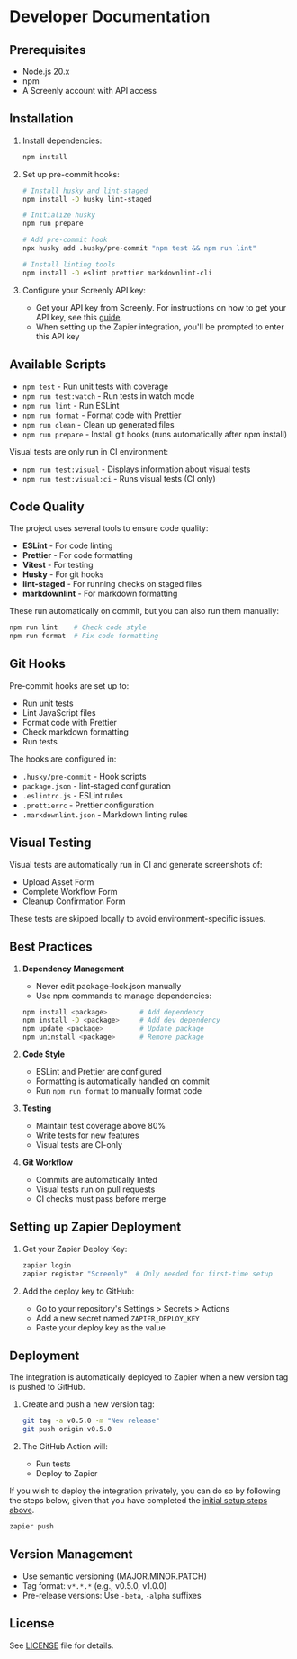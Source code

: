 # Developer Documentation

## Prerequisites

- Node.js 20.x
- npm
- A Screenly account with API access

## Installation

1. Install dependencies:

   ```bash
   npm install
   ```

2. Set up pre-commit hooks:

   ```bash
   # Install husky and lint-staged
   npm install -D husky lint-staged

   # Initialize husky
   npm run prepare

   # Add pre-commit hook
   npx husky add .husky/pre-commit "npm test && npm run lint"

   # Install linting tools
   npm install -D eslint prettier markdownlint-cli
   ```

3. Configure your Screenly API key:
   - Get your API key from Screenly. For instructions on how to get your API key,
     see this [guide](https://support.screenly.io/hc/en-us/articles/35897560148371-How-to-Generate-a-Screenly-API-Token).
   - When setting up the Zapier integration, you'll be prompted to enter this API key

## Available Scripts

- `npm test` - Run unit tests with coverage
- `npm run test:watch` - Run tests in watch mode
- `npm run lint` - Run ESLint
- `npm run format` - Format code with Prettier
- `npm run clean` - Clean up generated files
- `npm run prepare` - Install git hooks (runs automatically after npm install)

Visual tests are only run in CI environment:

- `npm run test:visual` - Displays information about visual tests
- `npm run test:visual:ci` - Runs visual tests (CI only)

## Code Quality

The project uses several tools to ensure code quality:

- **ESLint** - For code linting
- **Prettier** - For code formatting
- **Vitest** - For testing
- **Husky** - For git hooks
- **lint-staged** - For running checks on staged files
- **markdownlint** - For markdown formatting

These run automatically on commit, but you can also run them manually:

```bash
npm run lint    # Check code style
npm run format  # Fix code formatting
```

## Git Hooks

Pre-commit hooks are set up to:

- Run unit tests
- Lint JavaScript files
- Format code with Prettier
- Check markdown formatting
- Run tests

The hooks are configured in:

- `.husky/pre-commit` - Hook scripts
- `package.json` - lint-staged configuration
- `.eslintrc.js` - ESLint rules
- `.prettierrc` - Prettier configuration
- `.markdownlint.json` - Markdown linting rules

## Visual Testing

Visual tests are automatically run in CI and generate screenshots of:

- Upload Asset Form
- Complete Workflow Form
- Cleanup Confirmation Form

These tests are skipped locally to avoid environment-specific issues.

## Best Practices

1. **Dependency Management**

   - Never edit package-lock.json manually
   - Use npm commands to manage dependencies:

   ```bash
   npm install <package>        # Add dependency
   npm install -D <package>     # Add dev dependency
   npm update <package>         # Update package
   npm uninstall <package>      # Remove package
   ```

2. **Code Style**

   - ESLint and Prettier are configured
   - Formatting is automatically handled on commit
   - Run `npm run format` to manually format code

3. **Testing**

   - Maintain test coverage above 80%
   - Write tests for new features
   - Visual tests are CI-only

4. **Git Workflow**
   - Commits are automatically linted
   - Visual tests run on pull requests
   - CI checks must pass before merge

## Setting up Zapier Deployment

1. Get your Zapier Deploy Key:

   ```bash
   zapier login
   zapier register "Screenly"  # Only needed for first-time setup
   ```

2. Add the deploy key to GitHub:
   - Go to your repository's Settings > Secrets > Actions
   - Add a new secret named `ZAPIER_DEPLOY_KEY`
   - Paste your deploy key as the value

## Deployment

The integration is automatically deployed to Zapier when a new version tag is pushed to GitHub.

1. Create and push a new version tag:

   ```bash
   git tag -a v0.5.0 -m "New release"
   git push origin v0.5.0
   ```

2. The GitHub Action will:
   - Run tests
   - Deploy to Zapier

If you wish to deploy the integration privately, you can do so by following the steps below, given that you have completed the [initial setup steps above](#setting-up-zapier-deployment).

```bash
zapier push
```

## Version Management

- Use semantic versioning (MAJOR.MINOR.PATCH)
- Tag format: `v*.*.*` (e.g., v0.5.0, v1.0.0)
- Pre-release versions: Use `-beta`, `-alpha` suffixes

## License

See [LICENSE](/LICENSE) file for details.
